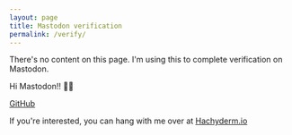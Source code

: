 ```yaml
---
layout: page
title: Mastodon verification
permalink: /verify/
---
```


There's no content on this page. I'm using this to complete verification on Mastodon.

Hi Mastodon!! 🐘👋

<a rel="me" href="https://hachyderm.io/@coopernetes">GitHub</a>

If you're interested, you can hang with me over at [Hachyderm.io](https://hachyderm.io)
